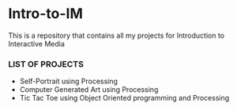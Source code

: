 # Intro-to-IM
This is a repository that contains all my projects for Introduction to Interactive Media

### LIST OF PROJECTS
- Self-Portrait using Processing
- Computer Generated Art using Processing
- Tic Tac Toe using Object Oriented programming and Processing
